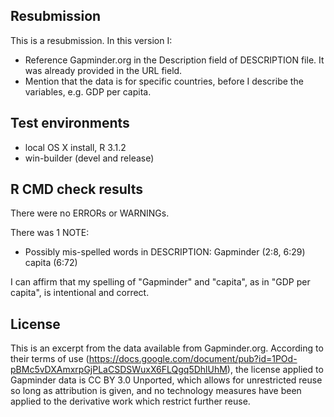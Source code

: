 ## Resubmission
This is a resubmission. In this version I:

* Reference Gapminder.org in the Description field of DESCRIPTION file. It was
already provided in the URL field.
* Mention that the data is for specific countries, before I describe the variables, e.g. GDP per capita.

## Test environments
* local OS X install, R 3.1.2
* win-builder (devel and release)

## R CMD check results
There were no ERRORs or WARNINGs. 

There was 1 NOTE:

* Possibly mis-spelled words in DESCRIPTION:
  Gapminder (2:8, 6:29)
  capita (6:72)

I can affirm that my spelling of "Gapminder" and "capita", as in "GDP per capita", is intentional and correct.

## License

This is an excerpt from the data available from Gapminder.org. According to their terms of use (https://docs.google.com/document/pub?id=1POd-pBMc5vDXAmxrpGjPLaCSDSWuxX6FLQgq5DhlUhM), the license applied to Gapminder data is CC BY 3.0 Unported, which allows for unrestricted reuse so long as attribution is given, and no technology measures have been applied to the derivative work which restrict further reuse.
